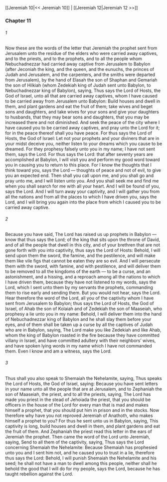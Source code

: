 [[Jeremiah 10|<< Jeremiah 10]]  |  [[Jeremiah 12|Jeremiah 12 >>]]

### Chapter 11
###### 1
Now these are the words of the letter that Jeremiah the prophet sent from Jerusalem unto the residue of the elders who were carried away captives, and to the priests, and to the prophets, and to all the people whom Nebuchadnezzar had carried away captive from Jerusalem to Babylon (after Jeconiah the king, and the queen, and the eunuchs, the princes of Judah and Jerusalem, and the carpenters, and the smiths were departed from Jerusalem), by the hand of Elasah the son of Shaphan and Gemariah the son of Hilkiah (whom Zedekiah king of Judah sent unto Babylon, to Nebuchadnezzar king of Babylon), saying, Thus says the Lord of Hosts, the God of Israel, unto all that are carried away captives, whom I have caused to be carried away from Jerusalem unto Babylon: Build houses and dwell in them, and plant gardens and eat the fruit of them; take wives and beget sons and daughters, and take wives for your sons and give your daughters to husbands, that they may bear sons and daughters, that you may be increased there and not diminished. And seek the peace of the city where I have caused you to be carried away captives, and pray unto the Lord for it; for in the peace thereof shall you have peace. For thus says the Lord of Hosts, the God of Israel: Let not your prophets and your diviners that are in your midst deceive you, neither listen to your dreams which you cause to be dreamed. For they prophesy falsely unto you in my name; I have not sent them, says the Lord. For thus says the Lord: that after seventy years are accomplished at Babylon, I will visit you and perform my good word toward you in causing you to return to this place. For I know the thoughts that I think toward you, says the Lord — thoughts of peace and not of evil, to give you an expected end. Then shall you call upon me, and you shall go and pray unto me, and I will listen unto you. And you shall seek me and find me when you shall search for me with all your heart. And I will be found of you, says the Lord. And I will turn away your captivity, and I will gather you from all the nations and from all the places to which I have driven you, says the Lord, and I will bring you again into the place from which I caused you to be carried away captive.

###### 2
Because you have said, The Lord has raised us up prophets in Babylon — know that thus says the Lord; of the king that sits upon the throne of David, and of all the people that dwell in this city, and of your brethren that are not gone forth with you into captivity, thus says the Lord of Hosts: Behold, I will send upon them the sword, the famine, and the pestilence, and will make them like vile figs that cannot be eaten they are so evil. And I will persecute them with the sword, with famine, and with pestilence, and will deliver them to be removed to all the kingdoms of the earth — to be a curse, and an astonishment, and a hissing, and a reproach among all the nations to which I have driven them, because they have not listened to my words, says the Lord, which I sent unto them by my servants the prophets, commanding them to rise early and sending them. But you would not hear, says the Lord. Hear therefore the word of the Lord, all you of the captivity whom I have sent from Jerusalem to Babylon; thus says the Lord of Hosts, the God of Israel, of Ahab the son of Kolaiah and of Zedekiah the son of Maaseiah, who prophesy a lie unto you in my name: Behold, I will deliver them into the hand of Nebuchadnezzar king of Babylon and he shall slay them before your eyes, and of them shall be taken up a curse by all the captives of Judah who are in Babylon, saying, The Lord make you like Zedekiah and like Ahab, whom the king of Babylon roasted in the fire because they have committed villany in Israel, and have committed adultery with their neighbors’ wives, and have spoken lying words in my name which I have not commanded them. Even I know and am a witness, says the Lord.

###### 3
Thus shall you also speak to Shemaiah the Nehelamite, saying, Thus speaks the Lord of Hosts, the God of Israel, saying: Because you have sent letters in your name unto all the people that are at Jerusalem, and to Zephaniah the son of Maaseiah, the priest, and to all the priests, saying, The Lord has made you priest in the stead of Jehoiada the priest, that you should be officers in the house of the Lord for every man that is mad and makes himself a prophet, that you should put him in prison and in the stocks. Now therefore why have you not reproved Jeremiah of Anathoth, who makes himself a prophet to you? For thus he sent unto us in Babylon, saying, This captivity is long, build houses and dwell in them, and plant gardens and eat the fruit of them. And Zephaniah the priest read this letter in the ears of Jeremiah the prophet. Then came the word of the Lord unto Jeremiah, saying, Send to all them of the captivity, saying, Thus says the Lord concerning Shemaiah the Nehelamite: Because Shemaiah has prophesied unto you and I sent him not, and he caused you to trust in a lie, therefore thus says the Lord: Behold, I will punish Shemaiah the Nehelamite and his seed; he shall not have a man to dwell among this people, neither shall he behold the good that I will do for my people, says the Lord, because he has taught rebellion against the Lord.